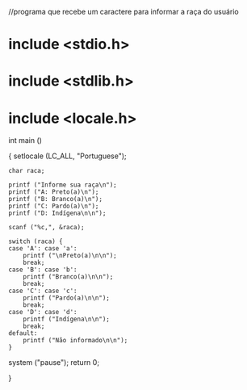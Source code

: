 //programa que recebe um caractere para informar a raça do usuário

# include <stdio.h>
# include <stdlib.h>
# include <locale.h>

int main ()

{
	setlocale (LC_ALL, "Portuguese");
	
	char raca;
	
	printf ("Informe sua raça\n");
	printf ("A: Preto(a)\n");
	printf ("B: Branco(a)\n");
	printf ("C: Pardo(a)\n");
	printf ("D: Indígena\n\n");
	
	scanf ("%c,", &raca);
	
	switch (raca) {
	case 'A': case 'a':
		printf ("\nPreto(a)\n\n");
		break;
	case 'B': case 'b':
		printf ("Branco(a)\n\n");
		break;
	case 'C': case 'c':
		printf ("Pardo(a)\n\n");
		break;
	case 'D': case 'd':
		printf ("Indígena\n\n");
		break;
	default:
		printf ("Não informado\n\n");
	}

system ("pause");
return 0;

}
